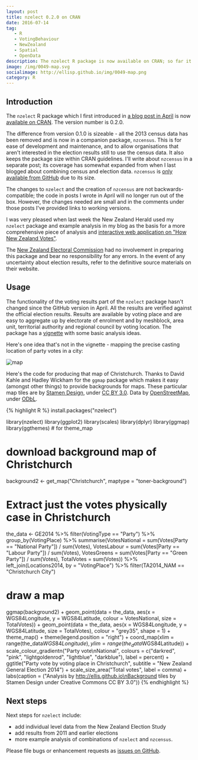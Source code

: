 ```yaml
---
layout: post
title: nzelect 0.2.0 on CRAN
date: 2016-07-14
tag: 
   - R
   - VotingBehaviour
   - NewZealand
   - Spatial
   - OpenData
description: The nzelect R package is now available on CRAN; so far it has aggregate results by voting place for the New Zealand 2014 general election.
image: /img/0049-map.svg
socialimage: http://ellisp.github.io/img/0049-map.png
category: R
---
```


## Introduction
The `nzelect` R package which I first introduced in [a blog post in April](/blog/2016/04/03/nzelect1) is now [available on CRAN](https://cran.r-project.org/web/packages/nzelect/).  The version number is 0.2.0.  

The difference from version 0.1.0 is sizeable - all the 2013 census data has been removed and is now in a companion package, `nzcensus`.  This is for ease of development and maintenance, and to allow organisations that aren't interested in the election results still to use the census data.  It also keeps the package size within CRAN guidelines.  I'll write about `nzcensus` in a separate post; its coverage has somewhat expanded from when I last blogged about combining census and election data.  `nzcensus` is [only available from GitHub](http://github.com/ellisp/nzelect) due to its size.

The changes to `nzelect` and the creation of `nzcensus` are not backwards-compatible; the code in posts I wrote in April will no longer run out of the box.  However, the changes needed are small and in the comments under those posts I've provided links to working versions.

I was very pleased when last week the New Zealand Herald used my `nzelect` package and example analysis in my blog as the basis for a more comprehensive piece of analysis and [interactive web application on "How New Zealand Votes"](http://insights.nzherald.co.nz/article/how-new-zealand-votes).

The [New Zealand Electoral Commission](http://www.electionresults.govt.nz/) had no involvement in preparing this package and bear no responsibility for any errors. In the event of any uncertainty about election results, refer to the definitive source materials on their website.

## Usage

The functionality of the voting results part of the `nzelect` package hasn't changed since the GitHub version in April.  All the results are verified against the official election results.  Results are available by voting place and are easy to aggregate up by electorate of enrolment and by meshblock, area unit, territorial authority and regional council by voting location.  The package has a [vignette](https://cran.r-project.org/web/packages/nzelect/vignettes/README.html) with some basic analysis ideas.

Here's one idea that's not in the vignette - mapping the precise casting location of party votes in a city:

![map](/img/0049-map.svg)

Here's the code for producing that map of Christchurch.  Thanks to David Kahle and Hadley Wickham for the `ggmap` package which makes it easy (amongst other things) to provide backgrounds for maps.  These particular map tiles are by <a href="http://stamen.com">Stamen Design</a>, under <a href="http://creativecommons.org/licenses/by/3.0">CC BY 3.0</a>. Data by <a href="http://openstreetmap.org">OpenStreetMap</a>, under <a href="http://www.openstreetmap.org/copyright">ODbL</a>.

{% highlight R %}
install.packages("nzelect")

library(nzelect)
library(ggplot2)
library(scales)
library(dplyr)
library(ggmap)
library(ggthemes) # for theme_map

# download background map of Christchurch
background2 <- get_map("Christchurch", maptype = "toner-background")

# Extract just the votes physically case in Christchurch
the_data <- GE2014 %>%
   filter(VotingType == "Party") %>%
   group_by(VotingPlace) %>%
   summarise(VotesNational = sum(Votes[Party == "National Party"]) / sum(Votes),
             VotesLabour = sum(Votes[Party == "Labour Party"]) / sum(Votes),
             VotesGreens = sum(Votes[Party == "Green Party"]) / sum(Votes),
             TotalVotes = sum(Votes)) %>%
   left_join(Locations2014, by = "VotingPlace") %>%
   filter(TA2014_NAM == "Christchurch City")

# draw a map
ggmap(background2) +
   geom_point(data = the_data, aes(x = WGS84Longitude, y = WGS84Latitude, colour = VotesNational, size = TotalVotes)) +
   geom_point(data = the_data, aes(x = WGS84Longitude, y = WGS84Latitude, size = TotalVotes), colour = "grey35", shape = 1) +
   theme_map() +
   theme(legend.position = "right") +
   coord_map(xlim = range(the_data$WGS84Longitude), ylim = range(the_data$WGS84Latitude)) +
   scale_colour_gradientn("Party vote\nNational", 
                          colours = c("darkred", "pink", "lightgoldenrod", "lightblue", "darkblue"), label = percent) +
   ggtitle("Party vote by voting place in Christchurch", subtitle = "New Zealand General Election 2014") +
   scale_size_area("Total votes", label = comma) +
   labs(caption = ("Analysis by http://ellis.github.io\nBackground tiles by Stamen Design under Creative Commons CC BY 3.0"))
{% endhighlight %}

## Next steps

Next steps for `nzelect` include:

* add individual level data from the New Zealand Election Study
* add results from 2011 and earlier elections
* more example analysis of combinations of `nzelect` and `nzcensus`.

Please file bugs or enhancement requests as [issues on GitHub](https://github.com/ellisp/nzelect/issues).

